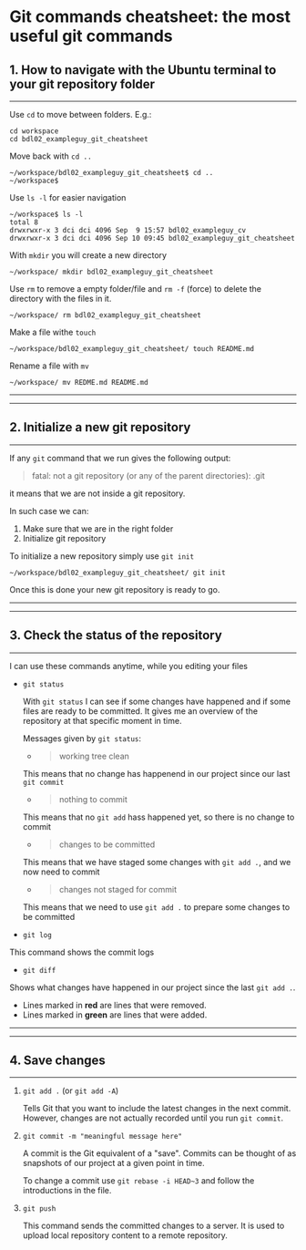 # Git commands cheatsheet: the most useful git commands


## 1. How to navigate with the Ubuntu terminal to your git repository folder
---
Use `cd` to move between folders. E.g.:
```
cd workspace
cd bdl02_exampleguy_git_cheatsheet
``` 

Move back with `cd ..`

```
~/workspace/bdl02_exampleguy_git_cheatsheet$ cd ..
~/workspace$ 
```

Use `ls -l` for easier navigation
```
~/workspace$ ls -l
total 8
drwxrwxr-x 3 dci dci 4096 Sep  9 15:57 bdl02_exampleguy_cv
drwxrwxr-x 3 dci dci 4096 Sep 10 09:45 bdl02_exampleguy_git_cheatsheet
```

With `mkdir` you will create a new directory
```
~/workspace/ mkdir bdl02_exampleguy_git_cheatsheet
```

Use `rm` to remove a empty folder/file and `rm -f` (force) to delete the directory with the files in it.
```
~/workspace/ rm bdl02_exampleguy_git_cheatsheet
```
Make a file withe `touch`
```
~/workspace/bdl02_exampleguy_git_cheatsheet/ touch README.md
```

Rename a file with `mv`
```
~/workspace/ mv REDME.md README.md
```

___

---
## 2. Initialize a new git repository
---

If any `git` command that we run gives the following output:

>fatal: not a git repository (or any of the parent directories): .git

it means that we are not inside a git repository.

In such case we can:

1. Make sure that we are in the right folder
2. Initialize git repository

To initialize a new repository simply use `git init`
```|
~/workspace/bdl02_exampleguy_git_cheatsheet/ git init
```
Once this is done your new git repository is ready to go.
___
---
## 3. Check the status of the repository
---
I can use these commands anytime, while you editing your files

- `git status`

    With `git status` I can see if some changes have happened and if some files are ready to be committed.
    It gives me an overview of the repository at that specific moment in time.

    Messages given by `git status`:
    
    - > working tree clean

    This means that no change has happenend in our project since our last `git commit`

    - > nothing to commit

    This means that no `git add` hass happened yet, so there is no change to commit

    - > changes to be committed

    This means that we have staged some changes with `git add .`, and we now need to commit

    - > changes not staged for commit

    This means that we need to use `git add .` to prepare some changes to be committed



- `git log`

This command shows the commit logs

- `git diff`

Shows what changes have happened in our project since the last `git add .`.
- Lines marked in **red** are lines that were removed.
- Lines marked in **green** are lines that were added.
___
---
## 4. Save changes
---

1. `git add .` (or `git add -A`)

    Tells Git that you want to include the latest changes in the next commit. However, changes are not actually recorded until you run `git commit`.
    
2. `git commit -m "meaningful message here"`
    
    A commit is the Git equivalent of a "save". Commits can be thought of as snapshots of our project at a given point in time.

    To change a commit use `git rebase -i HEAD~3`
     and follow the introductions in the file.

3. `git push` 
 
    This command sends the committed changes to a server. It is used to upload local repository content to a remote repository.






